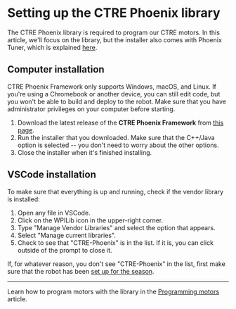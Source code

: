 # Setting up the CTRE Phoenix library

The CTRE Phoenix library is required to program our CTRE motors. In this article, we'll focus on the library, but the installer also comes with Phoenix Tuner, which is explained [here](/programming/Phoenix-Tuner-Use/).

## Computer installation
CTRE Phoenix Framework only supports Windows, macOS, and Linux. If you're using a Chromebook or another device, you can still edit code, but you won't be able to build and deploy to the robot.
Make sure that you have administrator privileges on your computer before starting.
1. Download the latest release of the **CTRE Phoenix Framework** from [this page](https://github.com/CrossTheRoadElec/Phoenix-Releases/releases).
2. Run the installer that you downloaded. Make sure that the C++/Java option is selected -- you don't need to worry about the other options.
3. Close the installer when it's finished installing.

## VSCode installation
To make sure that everything is up and running, check if the vendor library is installed:
1. Open any file in VSCode.
2. Click on the WPILib icon in the upper-right corner.
3. Type "Manage Vendor Libraries" and select the option that appears.
4. Select "Manage current libraries".
5. Check to see that "CTRE-Phoenix" is in the list. If it is, you can click outside of the prompt to close it.

If, for whatever reason, you don't see "CTRE-Phoenix" in the list, first make sure that the robot has been [set up for the season](./Setting-up-for-a-new-season).

***

Learn how to program motors with the library in the [Programming motors](https://github.com/Team2530/Documentation/wiki/Programming-motors) article.